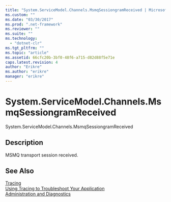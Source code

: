 ```yaml
---
title: "System.ServiceModel.Channels.MsmqSessiongramReceived | Microsoft Docs"
ms.custom: ""
ms.date: "03/30/2017"
ms.prod: ".net-framework"
ms.reviewer: ""
ms.suite: ""
ms.technology: 
  - "dotnet-clr"
ms.tgt_pltfrm: ""
ms.topic: "article"
ms.assetid: 66cfc20b-3bf0-48f6-a715-d82d88f5e71e
caps.latest.revision: 4
author: "Erikre"
ms.author: "erikre"
manager: "erikre"
---
```

# System.ServiceModel.Channels.MsmqSessiongramReceived
System.ServiceModel.Channels.MsmqSessiongramReceived  
  
## Description  
 MSMQ transport session received.  
  
## See Also  
 [Tracing](../../../../../docs/framework/wcf/diagnostics/tracing/index.md)   
 [Using Tracing to Troubleshoot Your Application](../../../../../docs/framework/wcf/diagnostics/tracing/using-tracing-to-troubleshoot-your-application.md)   
 [Administration and Diagnostics](../../../../../docs/framework/wcf/diagnostics/index.md)